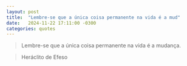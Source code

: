 ```yaml
---
layout: post
title:  "Lembre-se que a única coisa permanente na vida é a mud"
date:   2024-11-22 17:11:00 -0300
categories: quotes
---
```

>Lembre-se que a única coisa permanente na vida é a mudança.

>Heráclito de Efeso
